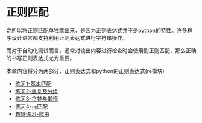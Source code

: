 # 正则匹配

之所以将正则匹配单独拿出来，是因为正则表达式并不是python的特性。许多程序设计语言都支持利用正则表达式进行字符串操作。

而对于自动化测试而言，通常对输出内容进行检查时会使用到正则匹配，那么正确的书写正则表达式尤为重要。

本章内容将分为两部分，正则表达式和python的正则表达式(re模块)

* [练习1-基本匹配](1.md)
* [练习2-重复及分组](2.md)
* [练习3-贪婪与懒惰](3.md)
* [练习4-`re`匹配](4.md)
* [趣味练习-爬虫]()
